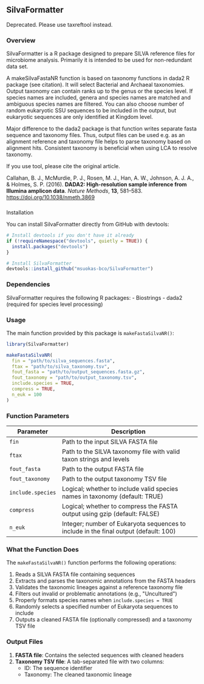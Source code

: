 ## SilvaFormatter

Deprecated. Please use taxreftool instead.

### Overview

SilvaFormatter is a R package designed to prepare SILVA reference files for microbiome analysis. Primarily it is intended to be used for non-redundant data set.

A makeSilvaFastaNR function is based on taxonomy functions in dada2 R package (see citation). It will select Bacterial and Archaeal taxonomies. Output taxonomy can contain ranks up to the genus or the species level. If species names are included, genera and species names are matched and ambiguous species names are filtered. You can also choose number of random eukaryotic SSU sequences to be included in the output, but eukaryotic sequences are only identified at Kingdom level.

Major difference to the dada2 package is that function writes separate fasta sequence and taxonomy files. Thus, output files can be used e.g. as an alignment reference and taxonomy file helps to parse taxonomy based on alignment hits. Consistent taxonomy is beneficial when using LCA to resolve taxonomy.

If you use tool, please cite the original article.

Callahan, B. J., McMurdie, P. J., Rosen, M. J., Han, A. W., Johnson, A. J. A., & Holmes, S. P. (2016). **DADA2: High-resolution sample inference from Illumina amplicon data**. *Nature Methods*, **13**, 581–583. <https://doi.org/10.1038/nmeth.3869>

### 

Installation

You can install SilvaFormatter directly from GitHub with devtools:

``` r
# Install devtools if you don't have it already
if (!requireNamespace("devtools", quietly = TRUE)) {
  install.packages("devtools")
}

# Install SilvaFormatter
devtools::install_github("msuokas-bco/SilvaFormatter")
```

### Dependencies

SilvaFormatter requires the following R packages: - Biostrings - dada2 (required for species level processing)

### Usage

The main function provided by this package is `makeFastaSilvaNR()`:

``` r
library(SilvaFormatter)

makeFastaSilvaNR(
  fin = "path/to/silva_sequences.fasta",
  ftax = "path/to/silva_taxonomy.tsv",
  fout_fasta = "path/to/output_sequences.fasta.gz",
  fout_taxonomy = "path/to/output_taxonomy.tsv",
  include.species = TRUE,
  compress = TRUE,
  n_euk = 100
)
```

### Function Parameters

| Parameter | Description |
|---------------------------------|---------------------------------------|
| `fin` | Path to the input SILVA FASTA file |
| `ftax` | Path to the SILVA taxonomy file with valid taxon strings and levels |
| `fout_fasta` | Path to the output FASTA file |
| `fout_taxonomy` | Path to the output taxonomy TSV file |
| `include.species` | Logical; whether to include valid species names in taxonomy (default: TRUE) |
| `compress` | Logical; whether to compress the FASTA output using gzip (default: FALSE) |
| `n_euk` | Integer; number of Eukaryota sequences to include in the final output (default: 100) |

### What the Function Does

The `makeFastaSilvaNR()` function performs the following operations:

1.  Reads a SILVA FASTA file containing sequences
2.  Extracts and parses the taxonomic annotations from the FASTA headers
3.  Validates the taxonomic lineages against a reference taxonomy file
4.  Filters out invalid or problematic annotations (e.g., "Uncultured")
5.  Properly formats species names when `include.species = TRUE`
6.  Randomly selects a specified number of Eukaryota sequences to include
7.  Outputs a cleaned FASTA file (optionally compressed) and a taxonomy TSV file

### Output Files

1.  **FASTA file**: Contains the selected sequences with cleaned headers
2.  **Taxonomy TSV file**: A tab-separated file with two columns:
    -   ID: The sequence identifier
    -   Taxonomy: The cleaned taxonomic lineage
